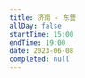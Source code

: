 ```yaml
---
title: 济南 - 东营
allDay: false
startTime: 15:00
endTime: 19:00
date: 2023-06-08
completed: null
---
```

